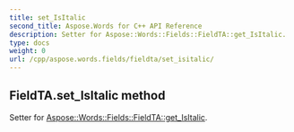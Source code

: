 ```yaml
---
title: set_IsItalic
second_title: Aspose.Words for C++ API Reference
description: Setter for Aspose::Words::Fields::FieldTA::get_IsItalic. 
type: docs
weight: 0
url: /cpp/aspose.words.fields/fieldta/set_isitalic/
---
```

## FieldTA.set_IsItalic method


Setter for [Aspose::Words::Fields::FieldTA::get_IsItalic](./get_isitalic/).

